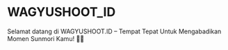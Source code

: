 # WAGYUSHOOT_ID
Selamat datang di WAGYUSHOOT.ID – Tempat Tepat Untuk Mengabadikan Momen Sunmori Kamu! 📸✨
